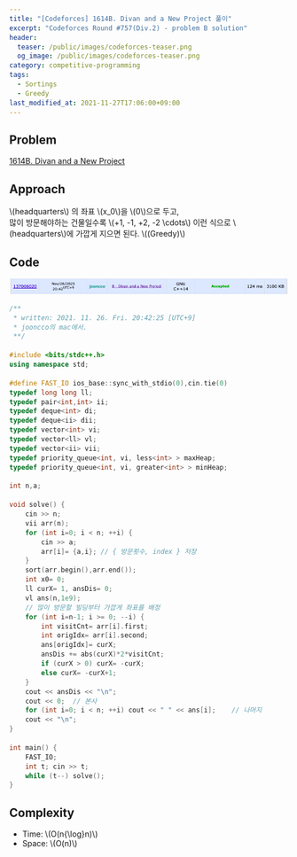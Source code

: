 ```yaml
---
title: "[Codeforces] 1614B. Divan and a New Project 풀이"
excerpt: "Codeforces Round #757(Div.2) - problem B solution"
header:
  teaser: /public/images/codeforces-teaser.png
  og_image: /public/images/codeforces-teaser.png
category: competitive-programming
tags:
  - Sortings
  - Greedy
last_modified_at: 2021-11-27T17:06:00+09:00
---
```


## Problem

[1614B. Divan and a New Project](https://codeforces.com/contest/1614/problem/B)

## Approach

\\(headquarters\\) 의 좌표 \\(x_0\\)을 \\(0\\)으로 두고,  
많이 방문해야하는 건물일수록 \\(+1, -1, +2, -2 \cdots\\) 이런 식으로 \\(headquarters\\)에 가깝게 지으면 된다. \\((Greedy)\\)

## Code

<img src="/public/images/codeforces-1614B-result.png"/>

```cpp
/**
 * written: 2021. 11. 26. Fri. 20:42:25 [UTC+9]
 * jooncco의 mac에서.
 **/

#include <bits/stdc++.h>
using namespace std;

#define FAST_IO ios_base::sync_with_stdio(0),cin.tie(0)
typedef long long ll;
typedef pair<int,int> ii;
typedef deque<int> di;
typedef deque<ii> dii;
typedef vector<int> vi;
typedef vector<ll> vl;
typedef vector<ii> vii;
typedef priority_queue<int, vi, less<int> > maxHeap;
typedef priority_queue<int, vi, greater<int> > minHeap;

int n,a;

void solve() {
    cin >> n;
    vii arr(n);
    for (int i=0; i < n; ++i) {
        cin >> a;
        arr[i]= {a,i}; // { 방문횟수, index } 저장
    }
    sort(arr.begin(),arr.end());
    int x0= 0;
    ll curX= 1, ansDis= 0;
    vl ans(n,1e9);
    // 많이 방문할 빌딩부터 가깝게 좌표를 배정
    for (int i=n-1; i >= 0; --i) {
        int visitCnt= arr[i].first;
        int origIdx= arr[i].second;
        ans[origIdx]= curX;
        ansDis += abs(curX)*2*visitCnt;
        if (curX > 0) curX= -curX;
        else curX= -curX+1;
    }
    cout << ansDis << "\n";
    cout << 0;  // 본사
    for (int i=0; i < n; ++i) cout << " " << ans[i];    // 나머지
    cout << "\n";
}

int main() {
    FAST_IO;
    int t; cin >> t;
    while (t--) solve();
}
```

## Complexity

- Time: \\(O(n{\log}n)\\)
- Space: \\(O(n)\\)
